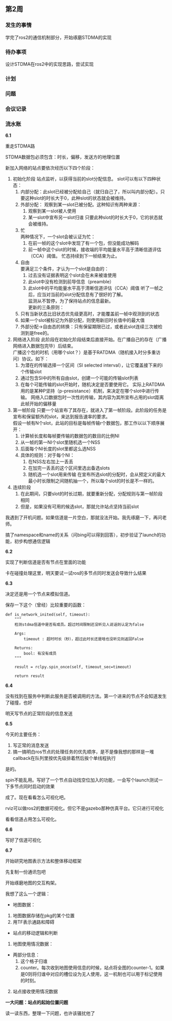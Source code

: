<!--
 * @Author: Vehshanaan@wsl2Ubuntu2204 1959180242@qq.com
 * @Date: 2023-06-02 15:53:41
 * @LastEditors: Vehshanaan@wsl2Ubuntu2204 1959180242@qq.com
 * @LastEditTime: 2023-06-02 17:55:53
 * @FilePath: /Dissertation2022/日志/6.1-6.7.md
 * @Description: 
 * 
 * Copyright (c) 2023 by ${git_name_email}, All Rights Reserved. 
-->
## 第2周

### 发生的事情

学完了ros2的通信机制部分，开始琢磨STDMA的实现

### 待办事项

设计STDMA在ros2中的实现思路，尝试实现

### 计划

### 问题

### 会议记录

### 流水账


**6.1**

重走STDMA路

STDMA数据包必须包含：时长，偏移，发送方的地理位置

新加入网络的站点要依次经历以下四个阶段：

1. 初始化阶段
   站点监听，以获得当前的slot分配信息。
   slot可以有以下四种状态：
   1. 内部分配：此slot已经被分配给自己（就归自己了，所以叫内部分配）。只要这种slot的时长大于0，此种slot的状态就会被维持。
   2. 外部分配： 观察到某一slot已被分配。这种知识有两种来源：
      1. 观察到某一slot被人使用
      2. 某一slot中宣布另一slot归谁
      只要此种slot的时长大于0，它的状态就会被维持。
   3. 忙  
      两种情况下，一个slot会被认证为忙：
      1. 在前一帧的这个slot中发现了有一个包，但没能成功解码
      2. 前一帧中这个slot的时候，接收端的平均能量水平高于清晰信道评估（CCA）阈值。
      忙态持续到下一帧结束为止。
   4. 自由  
      要满足三个条件，才认为一个slot是自由的：
      1. 过去没有证据表明这个slot会在未来被谁使用
      2. 此slot中没有检测到前导信息（preamble）
      3. 此slot中的平均能量水平高于清晰信道评估（CCA）阈值
   听了一帧之后，应当对当前的slot分配信息有了很好的了解。  
   监测从不暂停，为了保持站点的信息最新。  
   更新的三条原则：
   1. 只有当新状态比旧状态优先级更高时，才能覆盖前一帧中观测到的状态
   2. 如果一个slot被标记为外部分配，则使用新旧时长值中的最大值
   3. 外部分配->自由态的转换：只有保留期限已过，或者此slot连续三次被检测到是free的。
2. 网络进入阶段
   此阶段在初始化阶段结束后直接开始。在广播自己的存在（广播网络进入数据包完毕）后结束。  
   广播这个包的时机（用哪个slot？）是基于RATDMA（随机接入时分多重访问）协议。如下：  
   1. 为潜在的传输选择一个区间（SI selected interval），让它覆盖接下来的i个传输slot
   2. 通过包含SI中的所有自由slot，创建一个可能的传输slot列表
   3. 在每个可能传输的slot开始时，随机决定是否要使用它。
   实际上RATDMA用的是某种P坚持（p-presistance）机制，来决定在哪个slot中进行传输。
   网络入口数据包时一次性的传输，其内容为其所宣布占用的slot距离此帧开始的偏移量
3. 第一帧阶段
   只要一个站宣布了其存在，就进入了第一帧阶段。此阶段的任务是宣布和保留额外的slot，来达到报告速率的要求。  
   假设一帧有N个slot，此站的目标是每帧传输r个数据包，那工作以以下顺序展开：
   1. 计算帧长度和每帧要传输的数据包的数目的比例NI
   2. 从一帧的第一NI个slot里随机选一个NSS
   3. 后面每个NI长度的slot里都这么选NSS
   4. 具体的规则：对于每个NI：
      1. 在NSS左右加上一丢丢
      2. 在加完一丢丢的这个区间里选出备选slots
      3. 随机选一个slot用来传输
   在宣布所选slot的分配时，会从预定义的最大最小时长限制之间随机抽一个，所以每个slot的时长是不一样的。
4. 连续阶段
   1. 在此期间，只要slot的时长过期，就要重新分配，分配规则与第一帧阶段相同
   2. 但是，如果没有可用的候选slot，那就允许站点坚持当前slot


我遇到了开机问题。如果信道是一片空白，那就没法开始。我先琢磨一下，再问老师。

搞了namespace和name的关系（问bing可以得到回答），初步验证了launch的功能，初步构想通信逻辑

**6.2**

实现了判断信道是否有节点在里面的功能

卡在碰撞处理这里，明天要试一试ros的多节点同时发送会导致什么结果

**6.3**

决定还是用一个节点来模拟信道。

保存一下这个（曾经）比较重要的函数：

    def is_network_inited(self, timeout):
        """
        检测stdma信道中是否有成员。超过时间限制还没听见人说话则认定为false

        Args:
            timeout : 超时时长（秒），超过此时长还是啥也没听见则返回False

        Returns:
            bool: 有没有成员
        """

        result = rclpy.spin_once(self, timeout_sec=timeout)

        return result

**6.4**

没有找到在服务中判断此服务是否被调用的方法。第一个进来的节点不会知道发生了碰撞，也好

明天写节点的正常阶段的信息发送

**6.5**

今天的主要任务： 
1. 写正常的消息发送
2. 搞一搞明白ros节点的处理任务的优先顺序，是不是像我想的那样是一堆callback在队列里按优先级排着然后挨个单线程执行

是的。

spin不能乱用。写好了一个节点自动找空位加入的功能，一会写个launch测试一下多节点同时启动的效果

成了。现在看看怎么可视化吧。



rviz可以做ros2的数据可视化。但它不是gazebo那种仿真平台。它只进行可视化

看看信道占用怎么可视化。

**6.6**

写好了信道可视化

**6.7**

开始研究地图表示方法和整体移动框架

先复制一份通讯包吧

开始琢磨地图的交互构架。

我想了这么一个逻辑：


 - 地图数据：
 1. 地图数据存储在pkg的某个位置
 2. 用TF表示通路和障碍
 
 - 站点的移动逻辑和判断
 1. 地图使用情况数据：
  - 两部分信息：
      1. 这个格子归谁
      2. counter。每次收到地图使用信息的时候，站点将全图的counter-1。如果是0则将归谁中对应的槽位设为无人使用，这一机制也可以用于标记使用的时刻。
 2. 站点接收使用情况数据
 

**一大问题：站点的起始位置问题**

读一读东西，整理一下问题，也许该骚扰他了